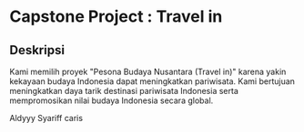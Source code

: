 # Capstone Project :  Travel in

## Deskripsi
Kami memilih proyek "Pesona Budaya Nusantara (Travel in)" karena yakin kekayaan budaya Indonesia dapat meningkatkan pariwisata. Kami bertujuan meningkatkan daya tarik destinasi pariwisata Indonesia serta mempromosikan nilai budaya Indonesia secara global.


Aldyyy
Syariff
caris

